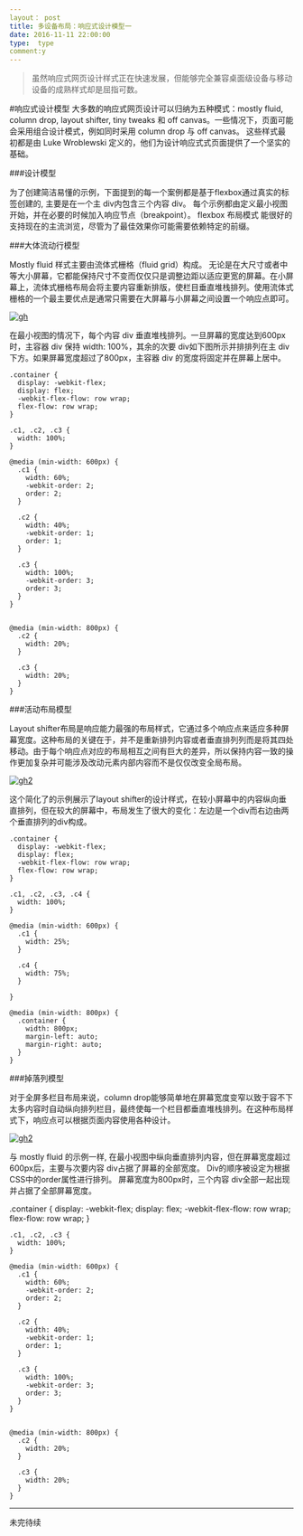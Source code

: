 ```yaml
---
layout： post
title: 多设备布局：响应式设计模型一
date: 2016-11-11 22:00:00
type:  type
comment:y
---
```


>虽然响应式网页设计样式正在快速发展，但能够完全兼容桌面级设备与移动设备的成熟样式却是屈指可数。

#响应式设计模型
大多数的响应式网页设计可以归纳为五种模式：mostly fluid, column drop, layout shifter, tiny tweaks 和 off canvas。一些情况下，页面可能会采用组合设计模式，例如同时采用 column drop 与 off canvas。 这些样式最初都是由 Luke Wroblewski 定义的，他们为设计响应式式页面提供了一个坚实的基础。





###设计模型

为了创建简洁易懂的示例，下面提到的每一个案例都是基于flexbox通过真实的标签创建的, 主要是在一个主 div内包含三个内容 div。 每个示例都由定义最小视图开始，并在必要的时候加入响应节点（breakpoint）。 flexbox 布局模式 能很好的支持现在的主流浏览，尽管为了最佳效果你可能需要依赖特定的前缀。

###大体流动行模型

Mostly fluid 样式主要由流体式栅格（fluid grid）构成。 无论是在大尺寸或者中等大小屏幕，它都能保持尺寸不变而仅仅只是调整边距以适应更宽的屏幕。在小屏幕上，流体式栅格布局会将主要内容重新排版，使栏目垂直堆栈排列。使用流体式栅格的一个最主要优点是通常只需要在大屏幕与小屏幕之间设置一个响应点即可。

[![gh](http://wf.uisdc.com/cn/layouts/rwd-patterns/imgs/mostly-fluid.svg)](view-source:wf.uisdc.com/cn/resources/samples/layouts/rwd-patterns/mostly-fluid.html)

在最小视图的情况下，每个内容 div 垂直堆栈排列。一旦屏幕的宽度达到600px时，主容器 div 保持 width: 100%，其余的次要 div如下图所示并排排列在主 div下方。如果屏幕宽度超过了800px，主容器 div 的宽度将固定并在屏幕上居中。

    
    .container {
      display: -webkit-flex;
      display: flex;
      -webkit-flex-flow: row wrap;
      flex-flow: row wrap;
    }

    .c1, .c2, .c3 {
      width: 100%;
    }

    @media (min-width: 600px) {
      .c1 {
        width: 60%;
        -webkit-order: 2;
        order: 2;
      }

      .c2 {
        width: 40%;
        -webkit-order: 1;
        order: 1;
      }

      .c3 {
        width: 100%;
        -webkit-order: 3;
        order: 3;
      }
    }


    @media (min-width: 800px) {
      .c2 {
        width: 20%;
      }

      .c3 {
        width: 20%;
      }
    }


###活动布局模型

Layout shifter布局是响应能力最强的布局样式，它通过多个响应点来适应多种屏幕宽度。这种布局的关键在于，并不是重新排列内容或者垂直排列列而是将其四处移动。由于每个响应点对应的布局相互之间有巨大的差异，所以保持内容一致的操作更加复杂并可能涉及改动元素内部内容而不是仅仅改变全局布局。

[![gh2](http://wf.uisdc.com/cn/layouts/rwd-patterns/imgs/layout-shifter.svg)](view-source:wf.uisdc.com/cn/resources/samples/layouts/rwd-patterns/layout-shifter.html)

这个简化了的示例展示了layout shifter的设计样式，在较小屏幕中的内容纵向垂直排列，但在较大的屏幕中，布局发生了很大的变化：左边是一个div而右边由两个垂直排列的div构成。

    .container {
      display: -webkit-flex;
      display: flex;
      -webkit-flex-flow: row wrap;
      flex-flow: row wrap;
    }

    .c1, .c2, .c3, .c4 {
      width: 100%;
    }

    @media (min-width: 600px) {
      .c1 {
        width: 25%;
      }

      .c4 {
        width: 75%;
      }

    }

    @media (min-width: 800px) {
      .container {
        width: 800px;
        margin-left: auto;
        margin-right: auto;
      }
    }


###掉落列模型

对于全屏多栏目布局来说，column drop能够简单地在屏幕宽度变窄以致于容不下太多内容时自动纵向排列栏目，最终使每一个栏目都垂直堆栈排列。在这种布局样式下，响应点可以根据页面内容使用各种设计。


[![gh2](http://wf.uisdc.com/cn/layouts/rwd-patterns/imgs/column-drop.svg)](view-source:wf.uisdc.com/cn/resources/samples/layouts/rwd-patterns/column-drop.html)

与 mostly fluid 的示例一样, 在最小视图中纵向垂直排列内容，但在屏幕宽度超过600px后，主要与次要内容 div占据了屏幕的全部宽度。 Div的顺序被设定为根据CSS中的order属性进行排列。 屏幕宽度为800px时，三个内容 div全部一起出现并占据了全部屏幕宽度。

 .container {
      display: -webkit-flex;
      display: flex;
      -webkit-flex-flow: row wrap;
      flex-flow: row wrap;
    }

    .c1, .c2, .c3 {
      width: 100%;
    }

    @media (min-width: 600px) {
      .c1 {
        width: 60%;
        -webkit-order: 2;
        order: 2;
      }

      .c2 {
        width: 40%;
        -webkit-order: 1;
        order: 1;
      }

      .c3 {
        width: 100%;
        -webkit-order: 3;
        order: 3;
      }
    }


    @media (min-width: 800px) {
      .c2 {
        width: 20%;
      }

      .c3 {
        width: 20%;
      }
    }
    
 
 ----
 未完待续
